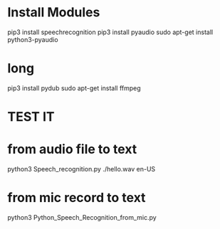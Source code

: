

# Install Modules
pip3 install speechrecognition
pip3 install pyaudio
sudo apt-get install python3-pyaudio

# long
pip3 install pydub
sudo apt-get install ffmpeg



# TEST IT
# from audio file to text
python3 Speech_recognition.py ./hello.wav en-US

# from mic record to text
python3 Python_Speech_Recognition_from_mic.py


